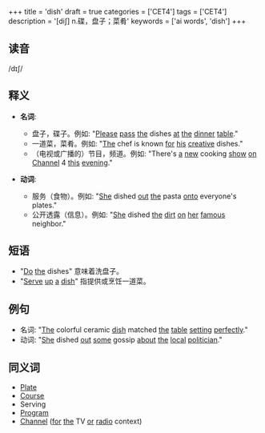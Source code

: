 +++
title = 'dish'
draft = true
categories = ['CET4']
tags = ['CET4']
description = '[di∫] n.碟，盘子；菜肴'
keywords = ['ai words', 'dish']
+++

## 读音
/dɪʃ/

## 释义
- **名词**:
  - 盘子，碟子。例如: "[Please](/zh/post/please/) [pass](/zh/post/pass/) [the](/zh/post/the/) dishes [at](/zh/post/at/) [the](/zh/post/the/) [dinner](/zh/post/dinner/) [table](/zh/post/table/)."
  - 一道菜，菜肴。例如: "[The](/zh/post/the/) chef is known [for](/zh/post/for/) [his](/zh/post/his/) [creative](/zh/post/creative/) dishes."
  - （电视或广播的）节目，频道。例如: "There's [a](/zh/post/a/) [new](/zh/post/new/) cooking [show](/zh/post/show/) [on](/zh/post/on/) [Channel](/zh/post/channel/) 4 [this](/zh/post/this/) [evening](/zh/post/evening/)."

- **动词**:
  - 服务（食物）。例如: "[She](/zh/post/she/) dished [out](/zh/post/out/) [the](/zh/post/the/) pasta [onto](/zh/post/onto/) everyone's plates."
  - 公开透露（信息）。例如: "[She](/zh/post/she/) dished [the](/zh/post/the/) [dirt](/zh/post/dirt/) [on](/zh/post/on/) [her](/zh/post/her/) [famous](/zh/post/famous/) neighbor."

## 短语
- "[Do](/zh/post/do/) [the](/zh/post/the/) dishes" 意味着洗盘子。
- "[Serve](/zh/post/serve/) [up](/zh/post/up/) [a](/zh/post/a/) [dish](/zh/post/dish/)" 指提供或烹饪一道菜。

## 例句
- 名词: "[The](/zh/post/the/) colorful ceramic [dish](/zh/post/dish/) matched [the](/zh/post/the/) [table](/zh/post/table/) [setting](/zh/post/setting/) [perfectly](/zh/post/perfectly/)."
- 动词: "[She](/zh/post/she/) dished [out](/zh/post/out/) [some](/zh/post/some/) gossip [about](/zh/post/about/) [the](/zh/post/the/) [local](/zh/post/local/) [politician](/zh/post/politician/)."

## 同义词
- [Plate](/zh/post/plate/)
- [Course](/zh/post/course/)
- Serving
- [Program](/zh/post/program/)
- [Channel](/zh/post/channel/) ([for](/zh/post/for/) [the](/zh/post/the/) TV [or](/zh/post/or/) [radio](/zh/post/radio/) context)
